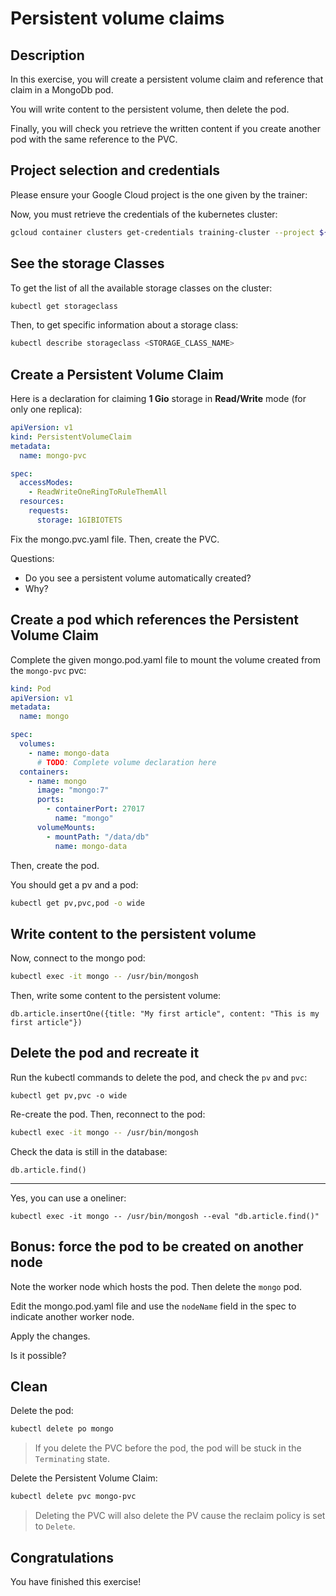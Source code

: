 # Persistent volume claims

<walkthrough-tutorial-duration duration="25.0"></walkthrough-tutorial-duration>

## Description

In this exercise, you will create a persistent volume claim and reference that claim in a MongoDb pod.

You will write content to the persistent volume, then delete the pod.

Finally, you will check you retrieve the written content if you create another pod with the same reference to the PVC.

## Project selection and credentials

Please ensure your Google Cloud project is the one given by the trainer: <walkthrough-project-setup></walkthrough-project-setup>

Now, you must retrieve the credentials of the kubernetes cluster:

```sh
gcloud container clusters get-credentials training-cluster --project ${GOOGLE_CLOUD_PROJECT} --zone europe-west1-b
```

## See the storage Classes

To get the list of all the available storage classes on the cluster:
```sh
kubectl get storageclass
```

Then, to get specific information about a storage class:
```sh
kubectl describe storageclass <STORAGE_CLASS_NAME>
```

## Create a Persistent Volume Claim

Here is a declaration for claiming **1 Gio** storage in **Read/Write** mode (for only one replica):
```yaml
apiVersion: v1
kind: PersistentVolumeClaim
metadata:
  name: mongo-pvc

spec:
  accessModes:
    - ReadWriteOneRingToRuleThemAll
  resources:
    requests:
      storage: 1GIBIOTETS
```

Fix the <walkthrough-editor-open-file filePath="mongo.pvc.yaml">mongo.pvc.yaml</walkthrough-editor-open-file> file. 
Then, create the PVC.

Questions:
* Do you see a persistent volume automatically created?
* Why?

## Create a pod which references the Persistent Volume Claim

Complete the given <walkthrough-editor-open-file filePath="mongo.pod.yaml">mongo.pod.yaml</walkthrough-editor-open-file> file to 
mount the volume created from the `mongo-pvc` pvc:

```yaml
kind: Pod
apiVersion: v1
metadata:
  name: mongo

spec:
  volumes:
    - name: mongo-data
      # TODO: Complete volume declaration here
  containers:
    - name: mongo
      image: "mongo:7"
      ports:
        - containerPort: 27017
          name: "mongo"
      volumeMounts:
        - mountPath: "/data/db"
          name: mongo-data
```

Then, create the pod.

You should get a pv and a pod:
```sh
kubectl get pv,pvc,pod -o wide
```

## Write content to the persistent volume

Now, connect to the mongo pod:
```sh
kubectl exec -it mongo -- /usr/bin/mongosh
```

Then, write some content to the persistent volume:
```shell
db.article.insertOne({title: "My first article", content: "This is my first article"})
```

## Delete the pod and recreate it

Run the kubectl commands to delete the pod, and check the `pv` and `pvc`:
```shell
kubectl get pv,pvc -o wide
```

Re-create the pod. Then, reconnect to the pod:
```sh
kubectl exec -it mongo -- /usr/bin/mongosh
```

Check the data is still in the database:
```shell
db.article.find()
```

---
Yes, you can use a oneliner:
```shell
kubectl exec -it mongo -- /usr/bin/mongosh --eval "db.article.find()"
```

## Bonus: force the pod to be created on another node

Note the worker node which hosts the pod.
Then delete the `mongo` pod.

Edit the <walkthrough-editor-open-file filePath="mongo.pod.yaml">mongo.pod.yaml</walkthrough-editor-open-file> file and 
use the `nodeName` field in the spec to indicate another worker node.

Apply the changes.

Is it possible?

## Clean

Delete the pod:
```sh
kubectl delete po mongo
```

> If you delete the PVC before the pod, the pod will be stuck in the `Terminating` state.

Delete the Persistent Volume Claim:
```sh
kubectl delete pvc mongo-pvc
```

> Deleting the PVC will also delete the PV cause the reclaim policy is set to `Delete`.

## Congratulations

You have finished this exercise!

<walkthrough-conclusion-trophy></walkthrough-conclusion-trophy>
